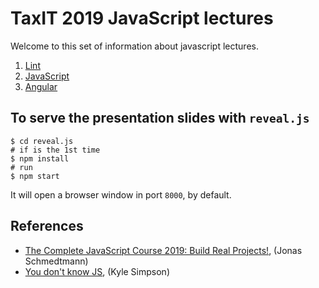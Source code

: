 # TaxIT 2019 JavaScript lectures

Welcome to this set of information about javascript lectures.

1. [Lint](lint/)
2. [JavaScript](javascript/)
3. [Angular](angular/)

## To serve the presentation slides with `reveal.js`

```shell
$ cd reveal.js
# if is the 1st time
$ npm install
# run
$ npm start
```

It will open a browser window in port `8000`, by default.

## References

- [The Complete JavaScript Course 2019: Build Real Projects!](https://www.udemy.com/the-complete-javascript-course/), (Jonas Schmedtmann)
- [You don't know JS](https://github.com/getify/You-Dont-Know-JS), (Kyle Simpson)
